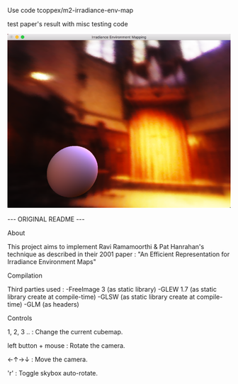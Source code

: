 Use code tcoppex/m2-irradiance-env-map

test paper's result with misc testing code

[![link text](./screenshots/paper.png)](./screenshots/paper.png)

--- ORIGINAL README ---

About

This project aims to implement Ravi Ramamoorthi & Pat Hanrahan's technique as described in their 2001 paper : "An Efficient Representation for Irradiance Environment Maps"

Compilation

Third parties used : -FreeImage 3 (as static library) -GLEW 1.7 (as static library create at compile-time) -GLSW (as static library create at compile-time) -GLM (as headers)

Controls

1, 2, 3 .. : Change the current cubemap.

left button + mouse : Rotate the camera.

←↑→↓ : Move the camera.

'r' : Toggle skybox auto-rotate.
